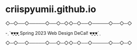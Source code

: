 # criispyumii.github.io
◇─◇──◇─────◇──◇─◇◇─◇──◇─────◇──◇─◇

   -ˏˋ♥̩͙♥̩̩̥͙♥̩̥̩ Spring 2023 Web Design DeCal! ♥̩̥̩♥̩̩̥͙♥̩͙ˊˎ     

◇─◇──◇─────◇──◇─◇◇─◇──◇─────◇──◇─◇
